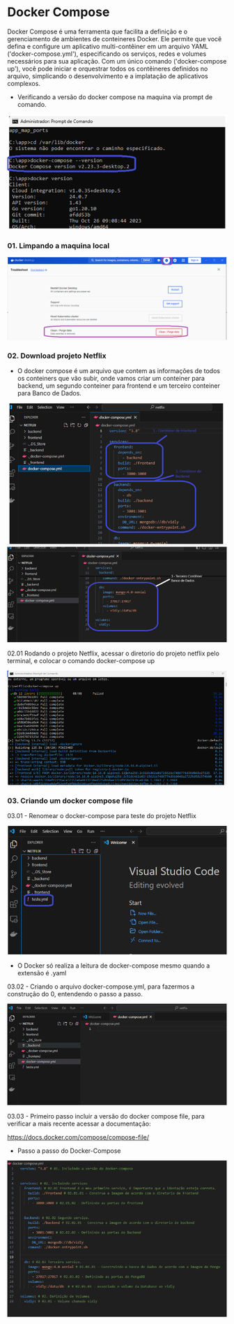 # Docker Compose

Docker Compose é uma ferramenta que facilita a definição e o gerenciamento de ambientes de conteineres Docker. Ele permite que você defina e configure um aplicativo multi-contêiner em um arquivo YAML ('docker-compose.yml'), especificando os serviços, redes e volumes necessários para sua aplicação. Com um único comando ('docker-compose up'), você pode iniciar e orquestrar todos os contêineres definidos no arquivo, simplicando o desenvolvimento e a implatação de aplicativos complexos.

- Verificando a versão do docker compose na maquina via prompt de comando.

<img src="https://github.com/JosiTubaroski/Docker_Docker_Compose/blob/main/img/01_Verificar_Docker_Version.png">

### 01. Limpando a maquina local

<img src="https://github.com/JosiTubaroski/Docker_Docker_Compose/blob/main/img/02_Limpeza_Geral.png">

### 02. Download projeto Netflix

- O docker compose é um arquivo que contem as informações de todos os conteiners que vão subir, onde vamos criar um conteiner para backend, um segundo conteiner para frontend e um terceiro conteiner para Banco de Dados.

<img src="https://github.com/JosiTubaroski/Docker_Docker_Compose/blob/main/img/03_Compose_Back_Front.png">

<img src="https://github.com/JosiTubaroski/Docker_Docker_Compose/blob/main/img/04_Terceiro_Conteiner.png">

02.01 Rodando o projeto Netflix, acessar o diretorio do projeto netflix pelo terminal, e colocar o comando docker-compose up

<img src="https://github.com/JosiTubaroski/Docker_Docker_Compose/blob/main/img/05_Docker_Compose_Up.png">

### 03. Criando um docker compose file

03.01 - Renomear o docker-compose para teste do projeto Netflix

<img src="https://github.com/JosiTubaroski/Docker_Docker_Compose/blob/main/img/06_Renomear_Docker_Compose.png">

- O Docker só realiza a leitura de docker-compose mesmo quando a extensão é .yaml

03.02 - Criando o arquivo docker-compose.yml, para fazermos a construção do 0, entendendo o passo a passo.

<img src="https://github.com/JosiTubaroski/Docker_Docker_Compose/blob/main/img/07_Docker_Compose_yml.png">

03.03 - Primeiro passo incluir a versão do docker compose file, para verificar a mais recente acessar a documentação:

https://docs.docker.com/compose/compose-file/

- Passo a passo do Docker-Compose

<img src="https://github.com/JosiTubaroski/Docker_Docker_Compose/blob/main/img/08_Criando_Docker_Compose.png">




















